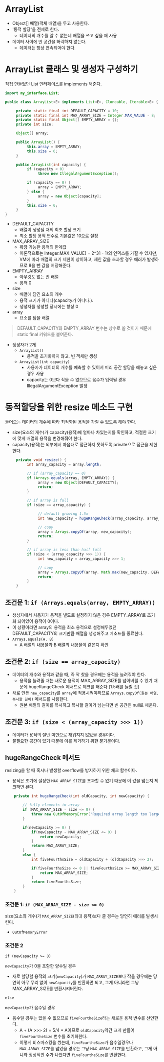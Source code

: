 # ArrayList

- Object[] 배열(객체 배열)을 두고 사용한다.
- '동적 할당'을 전제로 한다.
  - 데이터의 개수를 알 수 없는데 배열을 쓰고 싶을 때 사용
- 데이터 사이에 빈 공간을 허락하지 않는다.
  - 데이터는 항상 연속되어야 한다.

# ArrayList 클래스 및 생성자 구성하기

직접 만들었던 List 인터페이스를 implements 해준다.

```java
import my_interface.List;

public class ArrayList<E> implements List<E>, Cloneable, Iterable<E> {

     private static final int DEFAULT_CAPACITY = 10;
     private static final int MAX_ARRAY_SIZE = Integer.MAX_VALUE - 8;
     private static final Object[] EMPTY_ARRAY = {};
     private int size;

     Object[] array;

     public ArrayList() {
          this.array = EMPTY_ARRAY;
          this.size = 0;
     }

     public ArrayList(int capacity) {
          if (capacity < 0)
               throw new IllegalArgumentException();

          if (capacity == 0) {
               array = EMPTY_ARRAY;
          } else {
               array = new Object[capacity];
          }
          this.size = 0;
     }
}
```

- DEFAULT_CAPACITY
  - 배열이 생성될 때의 최초 할당 크기
  - 최소 할당 용적 변수로 기본값은 10으로 설정
- MAX_ARRAY_SIZE
  - 확장 가능한 용적의 한계값
  - 이론적으로는 Integer.MAX_VALUE( = 2^31 - 1)의 인덱스를 가질 수 있지만, VM에 따라 배열의 크기 제한이 상이하고, 제한 값을 초과할 경우 에러가 발생하므로 8을 뺀 값을 저장해준다.
- EMPTY_ARRAY
  - 아무것도 없는 빈 배열
  - 용적 0
- size
  - 배열에 담긴 요소의 개수
  - 용적 크기가 아니다(capacity가 아니다.).
  - 생성자를 생성할 당시에는 항상 0
- array
  - 요소를 담을 배열

>DEFAULT_CAPACITY와 EMPTY_ARRAY 변수는 상수로 쓸 것이기 때문에 static final 키워드를 붙여준다.

- 생성자가 2개
  - `ArrayList()`
    - 용적을 초기화하지 않고, 빈 객체만 생성
  - `ArrayList(int capacity)`
    - 사용자가 데이터의 개수를 예측할 수 있어서 미리 공간 할당을 해놓고 싶은 경우 사용
    - capacity는 0보다 작을 수 없으므로 음수가 입력될 경우 IllegalArgumentException 발생

# 동적할당을 위한 resize 메소드 구현

들어오는 데이터의 개수에 따라 최적화된 용적을 가질 수 있도록 해야 한다.

- size(요소의 개수)가 capacity(용적)에 얼마나 차있는지를 확인하고, 적절한 크기에 맞게 배열의 용적을 변경해줘야 한다.
- capacity(용적)는 외부에서 마음대로 접근하지 못하도록 private으로 접근을 제한한다.

```java
     private void resize() {
          int array_capacity = array.length;

          // if (array_capacity == 0)
          if (Arrays.equals(array, EMPTY_ARRAY)) {
               array = new Object[DEFAULT_CAPACITY];
               return;
          }

          // if array is full
          if (size == array_capacity) {

               // default growing 1.5x
               int new_capacity = hugeRangeCheck(array_capacity, array_capacity + (array_capacity >> 1));

               // copy
               array = Arrays.copyOf(array, new_capacity);
               return;
          }

          // if array is less than half full
          if (size < (array_capacity >>> 1)) {
               int new_capacity = array_capacity >>> 1;

               // copy
               array = Arrays.copyOf(array, Math.max(new_capacity, DEFAULT_CAPACITY));
               return;
          }
     }
```

## 조건문 1: `if (Arrays.equals(array, EMPTY_ARRAY))`

- 생성자에서 사용자가 용적을 별도로 설정하지 않은 경우 EMPTY_ARRAY로 초기화 되어있어 용적이 0이다.
- 이 상황이라면 array의 용적을 최소 용적으로 설정해두었던 DEFAULT_CAPACITY의 크기만큼 배열을 생성해주고 메소드를 종료한다.
- `Arrays.equals(A, B)`
  - A 배열의 내용물과 B 배열의 내용물이 같은지 확인

## 조건문 2: `if (size == array_capacity)`

- 데이터의 개수와 용적과 같을 때, 즉 꽉 찼을 경우에는 용적을 늘려줘야 한다.
  - 용적을 늘려줄 때는 새로운 용적이 MAX_ARRAY_SIZE를 넘어버릴 수 있기 때문에 hugeRangeCheck 메서드로 체크를 해준다.(1.5배를 늘릴 것)
- 새로 만든 `new_capacity`를 `array`에 적용시켜야하므로 `Arrays.copyOf(원본 배열, 복사할 길이)`  메서드를 사용한다.
  - 원본 배열의 길이를 복사하고 복사할 길이가 남는다면 빈 공간은 null로 채운다.

## 조건문 3: `if (size < (array_capacity >>> 1))`

- 데이터가 용적의 절반 미만으로 채워지지 않았을 경우이다.
- 불필요한 공간이 있기 때문에 이를 제거하기 위한 분기문이다.

## hugeRangeCheck 메서드

resizing을 할 때 혹시나 발생할 overflow를 방지하기 위한 체크 함수이다.
- 용적은 초기에 설정한 `MAX_ARRAY_SIZE`를 초과할 수 없기 때문에 이 값을 넘는지 체크하면 된다.

```java
	private int hugeRangeCheck(int oldCapacity, int newCapacity) {

        // fully elements in array
        if (MAX_ARRAY_SIZE - size <= 0) { 
            throw new OutOfMemoryError("Required array length too large");
        }

		if(newCapacity >= 0) {
			if(newCapacity - MAX_ARRAY_SIZE <= 0) {
				return newCapacity;
			}
			return MAX_ARRAY_SIZE;
		}
		else {
	        int fiveFourthsSize = oldCapacity + (oldCapacity >>> 2);

	        if(fiveFourthsSize <= 0 || fiveFourthsSize >= MAX_ARRAY_SIZE) {
	        	return MAX_ARRAY_SIZE;
	        }
	        return fiveFourthsSize;
		}
	}
```

### 조건문 1: `if (MAX_ARRAY_SIZE - size <= 0)`

size(요소의 개수)가 `MAX_ARRAY_SIZE`(최대 용적)보다 클 경우는 당연히 에러를 발생시킨다.
- `OutOfMemoryError`

### 조건문 2

`if (newCapacity >= 0)`

`newCapacity`가 0을 포함한 양수일 경우

- 새로 할당할 용적의 크기(`newCapacity`)가 `MAX_ARRAY_SIZE`보다 작을 경우에는 당연히 아무 무리 없이 `newCapacity`를 반환하면 되고, 그게 아니라면 그냥 MAX_ARRAY_SIZE를 반환시켜버린다.

`else`

`newCapacity`가 음수일 경우

- 음수일 경우는 있을 수 없으므로 `fiveFourtheSize`라는 새로운 용적 변수를 선언한다.
  - A + (A >>> 2) = 5/4 * A이므로 `oldCapacity`약간 크게 만들어 `fiveFourtheSize` 변수를 초기화한다.
  - 이렇게 비스마스킹을 썼는데, `fiveFourtheSize`가 음수일경우나 `MAX_ARRAY_SIZE`를 넘었을 경우는 그냥 `MAX_ARRAY_SIZE`를 반환하고, 그게 아니라 정상적인 수가 나왔다면 `fiveFourtheSize`를 반환한다.
